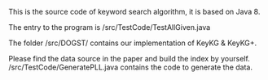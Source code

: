 This is the source code of  keyword search algorithm, it is based on Java 8.

The entry to the program is /src/TestCode/TestAllGiven.java

The folder /src/DOGST/ contains our implementation of KeyKG & KeyKG+.



Please find the data source in the paper and build the index by yourself. /src/TestCode/GeneratePLL.java contains the code to generate the data. 